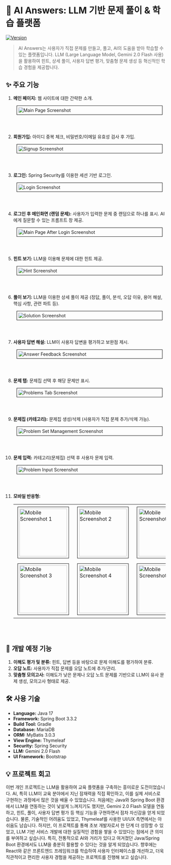 # 🧠 AI Answers: LLM 기반 문제 풀이 & 학습 플랫폼

[![Version](https://img.shields.io/badge/version-0.0.1--SNAPSHOT-blue)](https://your-project-releases)

> AI Answers는 사용자가 직접 문제를 만들고, 풀고, AI의 도움을 받아 학습할 수 있는 플랫폼입니다.  LLM (Large Language Model, Gemini 2.0 Flash 사용)을 활용하여 힌트, 상세 풀이, 사용자 답변 평가, 맞춤형 문제 생성 등 혁신적인 학습 경험을 제공합니다.

## ✨ 주요 기능

1.  **메인 페이지:** 웹 사이트에 대한 간략한 소개.

    <img src="https://github.com/user-attachments/assets/51566145-3702-43e8-aa56-8fd3d4f97cc4" alt="Main Page Screenshot" style="border: 1px solid black; padding: 5px; margin: 10px; display: block; max-width: 100%; height: auto;">
    <br><br>

2.  **회원가입:** 아이디 중복 체크, 비밀번호/이메일 유효성 검사 후 가입.

    <img src="https://github.com/user-attachments/assets/f7d1c5ae-6bff-40e9-8e2a-4026170a10b5" alt="Signup Screenshot" style="border: 1px solid black; padding: 5px; margin: 10px; display: block; max-width: 100%; height: auto;">
    <br><br>

3.  **로그인:** Spring Security를 이용한 세션 기반 로그인.

    <img src="https://github.com/user-attachments/assets/bc1e892f-4682-49bb-819f-bf73953b3dcb" alt="Login Screenshot" style="border: 1px solid black; padding: 5px; margin: 10px; display: block; max-width: 100%; height: auto;">
    <br><br>

4.  **로그인 후 메인화면 (랜덤 문제):**  사용자가 입력한 문제 중 랜덤으로 하나를 표시.  AI에게 질문할 수 있는 프롬프트 창 제공.

    <img src="https://github.com/user-attachments/assets/94e94218-9898-4bc8-b886-3b9ce86e6c9e" alt="Main Page After Login Screenshot" style="border: 1px solid black; padding: 5px; margin: 10px; display: block; max-width: 100%; height: auto;">
    <br><br>

5.  **힌트 보기:**  LLM을 이용해 문제에 대한 힌트 제공.

    <img src="https://github.com/user-attachments/assets/164d0673-071f-4e0d-852c-6de258495a19" alt="Hint Screenshot" style="border: 1px solid black; padding: 5px; margin: 10px; display: block; max-width: 100%; height: auto;">
    <br><br>

6.  **풀이 보기:** LLM을 이용한 상세 풀이 제공 (정답, 풀이, 분석, 오답 이유, 용어 해설, 핵심 사항, 관련 파트 등).

    <img src="https://github.com/user-attachments/assets/b0a16a93-0d4e-47e7-bc24-113e5c8fbb07" alt="Solution Screenshot" style="border: 1px solid black; padding: 5px; margin: 10px; display: block; max-width: 100%; height: auto;">
    <br><br>

7.  **사용자 답변 해설:**  LLM이 사용자 답변을 평가하고 보완점 제시.

    <img src="https://github.com/user-attachments/assets/aeb64528-b596-4678-a4a9-98692b2a43ff" alt="Answer Feedback Screenshot" style="border: 1px solid black; padding: 5px; margin: 10px; display: block; max-width: 100%; height: auto;">
    <br><br>

8.  **문제 탭:**  문제집 선택 후 해당 문제만 표시.

    <img src="https://github.com/user-attachments/assets/9588225f-a63c-49dc-91ec-4fd3ab604ed2" alt="Problems Tab Screenshot" style="border: 1px solid black; padding: 5px; margin: 10px; display: block; max-width: 100%; height: auto;">
    <br><br>

9.  **문제집 (카테고리):** 문제집 생성/삭제 (사용자가 직접 문제 추가/삭제 가능).

    <img src="https://github.com/user-attachments/assets/1fc80b42-c63d-4fe6-8f88-6fb6dd5b06a0" alt="Problem Set Management Screenshot" style="border: 1px solid black; padding: 5px; margin: 10px; display: block; max-width: 100%; height: auto;">
    <br><br>

10. **문제 입력:** 카테고리(문제집) 선택 후 사용자 문제 입력.

    <img src="https://github.com/user-attachments/assets/7117ebcd-25d7-4932-ae88-9886bc96284a" alt="Problem Input Screenshot" style="border: 1px solid black; padding: 5px; margin: 10px; display: block; max-width: 100%; height: auto;">
    <br><br>

11. **모바일 반응형:**

    <table>
      <tr>
        <td><img src="https://github.com/user-attachments/assets/e3357d87-85b4-41bf-99f8-81d701f2c47a" alt="Mobile Screenshot 1" style="border: 1px solid black; padding: 5px; margin: 5px; display: block; width: 150px;"></td>
        <td><img src="https://github.com/user-attachments/assets/3a720ef2-e9d8-4d01-8560-5830c811c7d7" alt="Mobile Screenshot 2" style="border: 1px solid black; padding: 5px; margin: 5px; display: block; width: 150px;"></td>
        <td><img src="https://github.com/user-attachments/assets/1ea67d7e-5044-416e-91ba-745872f9134f" alt="Mobile Screenshot 5" style="border: 1px solid black; padding: 5px; margin: 5px; display: block; width: 150px;"></td>
      </tr>
      <tr>
        <td><img src="https://github.com/user-attachments/assets/b89aed3e-0ba0-4270-8a96-b72716e40bdd" alt="Mobile Screenshot 3" style="border: 1px solid black; padding: 5px; margin: 5px; display: block; width: 150px;"></td>
        <td><img src="https://github.com/user-attachments/assets/1cd57556-2fbe-4de4-8ab3-801cb619aaf0" alt="Mobile Screenshot 4" style="border: 1px solid black; padding: 5px; margin: 5px; display: block; width: 150px;"></td>
        <td><img src="https://github.com/user-attachments/assets/ba7a1440-b7bf-4373-9764-223df7d315b9" alt="Mobile Screenshot 6" style="border: 1px solid black; padding: 5px; margin: 5px; display: block; width: 150px;"></td>
      </tr>
    </table>
    <br><br>

## 🚀 개발 예정 기능

1.  **이해도 평가 및 분류:** 힌트, 답변 등을 바탕으로 문제 이해도를 평가하여 분류.
2.  **오답 노트:** 사용자가 직접 문제를 오답 노트에 추가/관리.
3.  **맞춤형 모의고사:** 이해도가 낮은 문제나 오답 노트 문제를 기반으로 LLM이 유사 문제 생성, 모의고사 형태로 제공.

## 🛠️ 사용 기술

*   **Language:** Java 17
*   **Framework:** Spring Boot 3.3.2
*   **Build Tool:** Gradle
*   **Database:** MariaDB
*   **ORM:** MyBatis 3.0.3
*   **View Engine:** Thymeleaf
*   **Security:** Spring Security
*   **LLM:** Gemini 2.0 Flash
*   **UI Framework:** Bootstrap

## 💡 프로젝트 회고

이번 개인 프로젝트는 LLM을 활용하여 교육 플랫폼을 구축하는 흥미로운 도전이었습니다.  AI, 특히 LLM이 교육 분야에서 지닌 잠재력을 직접 확인하고, 이를 실제 서비스로 구현하는 과정에서 많은 것을 배울 수 있었습니다.
처음에는 Java와 Spring Boot 환경에서 LLM을 연동하는 것이 낯설게 느껴지기도 했지만, Gemini 2.0 Flash 모델을 연동하고, 힌트, 풀이, 사용자 답변 평가 등 핵심 기능을 구현하면서 점차 자신감을 얻게 되었습니다.  물론, 기술적인 어려움도 있었고, Thymeleaf를 사용한 UI/UX 측면에서는 아쉬움도 남습니다.
하지만, 이 프로젝트를 통해 초보 개발자로서 한 단계 더 성장할 수 있었고, LLM 기반 서비스 개발에 대한 실질적인 경험을 쌓을 수 있었다는 점에서 큰 의미를 부여하고 싶습니다.  특히, 전통적으로 AI와 거리가 있다고 여겨졌던 Java/Spring Boot 환경에서도 LLM을 충분히 활용할 수 있다는 것을 알게 되었습니다.
향후에는 React와 같은 프론트엔드 프레임워크를 학습하여 사용자 인터페이스를 개선하고, 더욱 직관적이고 편리한 사용자 경험을 제공하는 프로젝트를 진행해 보고 싶습니다.

